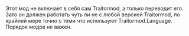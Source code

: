 Этот мод не включает в себя сам Traitormod, а только переводит его.
Зато он должен работать чуть ли не с любой версией Traitormod, по крайней мере точно с теми что используют Traitormod.Language.
Порядок модов не важен.
